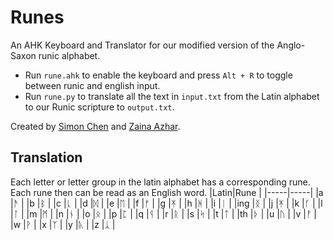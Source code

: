 # Runes
An AHK Keyboard and Translator for our modified version of the Anglo-Saxon runic alphabet.

- Run `rune.ahk` to enable the keyboard and press `Alt + R` to toggle between runic and english input. 
- Run `rune.py` to translate all the text in `input.txt` from the Latin alphabet to our Runic scripture to `output.txt`. 

Created by [Simon Chen](https://github.com/simonchenwastaken/) and [Zaina Azhar](https://github.com/zaina-azhar/).

## Translation
Each letter or letter group in the latin alphabet has a corresponding rune. Each rune then can be read as an English word.
|Latin|Rune |
|-----|-----|
|a    |ᚫ    |
|b    |ᛒ    |
|c    |ᚳ    |
|d    |ᛞ    |
|e    |ᛖ    |
|f    |ᚠ    |
|g    |ᛡ    |
|h    |ᚻ    |
|i    |ᛁ    |
|ing  |ᛝ    |
|j    |ᛡ    |
|k    |ᚴ    |
|l    |ᛚ    |
|m    |ᛗ    |
|n    |ᚾ    |
|o    |ᛟ    |
|p    |ᛈ    |
|q    |ᛩ    |
|r    |ᚱ    |
|s    |ᛋ    |
|t    |ᛏ    |
|th   |ᚦ    |
|u    |ᚢ    |
|v    |ᚡ    |
|w    |ᚹ    |
|x    |ᛉ    |
|y    |ᚣ    |
|z    |ᛣ    |
